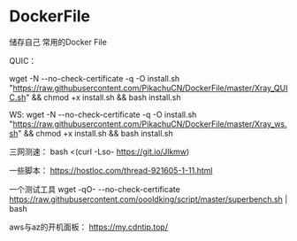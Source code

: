 # DockerFile

储存自己 常用的Docker File


QUIC：

wget -N --no-check-certificate -q -O install.sh "https://raw.githubusercontent.com/PikachuCN/DockerFile/master/Xray_QUIC.sh" && chmod +x install.sh && bash install.sh

WS:
wget -N --no-check-certificate -q -O install.sh "https://raw.githubusercontent.com/PikachuCN/DockerFile/master/Xray_ws.sh" && chmod +x install.sh && bash install.sh

三网测速：
bash <(curl -Lso- https://git.io/Jlkmw)

一些脚本：
https://hostloc.com/thread-921605-1-11.html

一个测试工具
wget -qO- --no-check-certificate https://raw.githubusercontent.com/oooldking/script/master/superbench.sh | bash

aws与az的开机面板：
https://my.cdntip.top/
